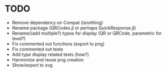 # TODO

* Remove dependency on Compat (isnothing)
* Rename package (QRCodes.jl or perhaps QuickResponse.jl)
* Rename/(add multiple?) types for display (QR or QRCode, parametric for level?)
* Fix commented out functions (export to png)
* Fix commented out tests
* Add type display related tests (how?)
* Harmonize and reuse png creation
* Show/export to svg